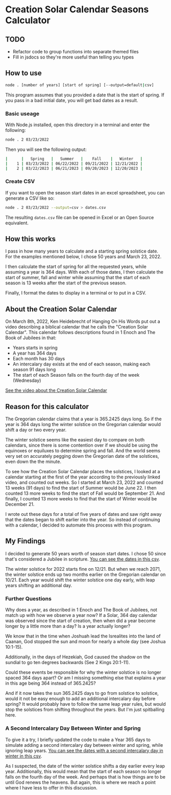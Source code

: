 # Creation Solar Calendar Seasons Calculator

## TODO

* Refactor code to group functions into separate themed files
* Fill in jsdocs so they're more useful than telling you types

## How to use

```bash
node . [number of years] [start of spring] [--output=default|csv]
```

This program assumes that you provided a date that is the start of spring. If you pass in a bad initial date, you will get bad dates as a result.

### Basic useage

With Node.js installed, open this directory in a terminal and enter the following:

```bash
node . 2 03/23/2022
```

Then you will see the following output:

```bash
|      |   Spring   |   Summer   |    Fall    |   Winter   |
|    1 | 03/23/2022 | 06/22/2022 | 09/21/2022 | 12/21/2022 |
|    2 | 03/22/2023 | 06/21/2023 | 09/20/2023 | 12/20/2023 |
```

### Create CSV

If you want to open the season start dates in an excel spreadsheet, you can generate a CSV like so:

```bash
node . 2 03/23/2022 --output=csv > dates.csv
```

The resulting `dates.csv` file can be opened in Excel or an Open Source equivalent.

## How this works

I pass in how many years to calculate and a starting spring solstice date.
For the examples mentioned below, I chose 50 years and March 23, 2022.

I then calculate the start of spring for all the requested years, while assuming a year is 364 days.
With each of those dates, I then calculate the start of summer, fall and winter while assuming that the start of each season is 13 weeks after the start of the previous season.

Finally, I format the dates to display in a terminal or to put in a CSV.

## About the Creation Solar Calendar

On March 8th, 2022, Ken Heidebrecht of Hanging On His Words put out a video describing a biblical calendar that he calls the "Creation Solar Calendar".
This calendar follows descriptions found in 1 Enoch and The Book of Jubilees in that:

* Years starts in spring
* A year has 364 days
* Each month has 30 days
* An intercalary day exists at the end of each season, making each season 91 days long
* The start of each Season falls on the fourth day of the week (Wednesday)

[See the video about the Creation Solar Calendar](https://www.youtube.com/watch?v=UrP2P0N2iP8)

## Reason for this calculator

The Gregorian calendar claims that a year is 365.2425 days long.
So if the year is 364 days long the winter solstice on the Gregorian calendar would shift a day or two every year.

The winter solstice seems like the easiest day to compare on both calendars, since there is some contention over if we should be using the equinoxes or equiluxes to determine spring and fall. And the world seems very set on accurately pegging down the Gregorian date of the solstices, even down the the minute.

To see how the Creation Solar Calendar places the solstices, I looked at a calendar starting at the first of the year according to the previously linked video, and counted out weeks.
So I started at March 23, 2022 and counted 13 weeks (91 days) to find the start of Summer would be June 22. 
I then counted 13 more weeks to find the start of Fall would be September 21.
And finally, I counted 13 more weeks to find that the start of Winter would be December 21.

I wrote out these days for a total of five years of dates and saw right away that the dates began to shift earlier into the year.
So instead of continuing with a calendar, I decided to automate this process with this program.

## My Findings

I decided to generate 50 years worth of season start dates.
I chose 50 since that's considered a Jubilee in scripture.
[You can see the dates in this csv](./examples/one-jubilee.csv).

The winter solstice for 2022 starts fine on 12/21.
But when we reach 2071, the winter solstice ends up two months earlier on the Gregorian calendar on 10/21.
Each year would shift the winter solstice one day early, with leap years shifting an additional day.

### Further Questions

Why does a year, as described in 1 Enoch and The Book of Jubilees, not match up with how we observe a year now?
If a Solar, 364 day calendar was observed since the start of creation, then when did a year become longer by a little more than a day?
Is a year actually longer?

We know that in the time when Joshuah lead the Isrealites into the land of Caanan, God stopped the sun and moon for nearly a whole day (see Joshua 10:1-15).

Additionally, in the days of Hezekiah, God caused the shadow on the sundial to go ten degrees backwards (See 2 Kings 20:1-11).

Could these events be responsible for why the winter solstice is no longer spaced 364 days apart?
Or am I missing something else that explains a year in this age being 364 instead of 365.2425?

And if it now takes the sun 365.2425 days to go from solstice to solstice, would it not be easy enough to add an additional intercalary day before spring?
It would probably have to follow the same leap year rules, but would stop the solstices from shifting throughout the years.
But I'm just spitballing here.

### A Second Intercalary Day Between Winter and Spring

To give it a try, I briefly updated the code to make a Year 365 days to simulate adding a second intercalary day between winter and spring, while ignoring leap years.
[You can see the dates with a second intercalary day in winter in this csv](./examples/one-jubilee-with-extra-intercalary-day.csv).

As I suspected, the date of the winter solstice shifts a day earlier every leap year.
Additionally, this would mean that the start of each season no longer falls on the fourth day of the week.
And perhaps that is how things are to be until God renews the heavens.
But again, this is where we reach a point where I have less to offer in this discussion.
